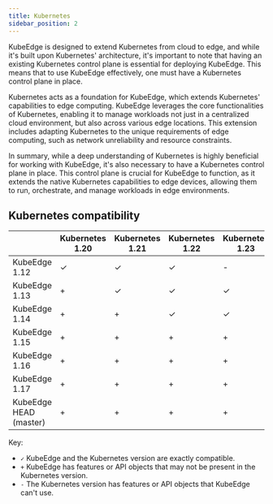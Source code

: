 ```yaml
---
title: Kubernetes
sidebar_position: 2
---
```


KubeEdge is designed to extend Kubernetes from cloud to edge, and while it's built upon Kubernetes' architecture, it's important to note that having an existing Kubernetes control plane is essential for deploying KubeEdge. This means that to use KubeEdge effectively, one must have a Kubernetes control plane in place.

Kubernetes acts as a foundation for KubeEdge, which extends Kubernetes' capabilities to edge computing. KubeEdge leverages the core functionalities of Kubernetes, enabling it to manage workloads not just in a centralized cloud environment, but also across various edge locations. This extension includes adapting Kubernetes to the unique requirements of edge computing, such as network unreliability and resource constraints.

In summary, while a deep understanding of Kubernetes is highly beneficial for working with KubeEdge, it's also necessary to have a Kubernetes control plane in place. This control plane is crucial for KubeEdge to function, as it extends the native Kubernetes capabilities to edge devices, allowing them to run, orchestrate, and manage workloads in edge environments.

## Kubernetes compatibility

|                        | Kubernetes 1.20 | Kubernetes 1.21 | Kubernetes 1.22 | Kubernetes 1.23 | Kubernetes 1.24 | Kubernetes 1.25 | Kubernetes 1.26 | Kubernetes 1.27 | Kubernetes 1.28 | Kubernetes 1.29 |
|------------------------| --------------- | --------------- | --------------- | --------------- |-----------------| --------------- |-----------------| --------------- | --------------- | --------------- |
| KubeEdge 1.12          | ✓               | ✓               | ✓               | -               | -               | -               | -               | -               | -               | -               |
| KubeEdge 1.13          | +               | ✓               | ✓               | ✓               | -               | -               | -               | -               | -               | -               |
| KubeEdge 1.14          | +               | +               | ✓               | ✓               | ✓               | -               | -               | -               | -               | -               |
| KubeEdge 1.15          | +               | +               | +               | +               | ✓               | ✓               | ✓               | -               | -               | -               |
| KubeEdge 1.16          | +               | +               | +               | +               | +               | ✓               | ✓               | ✓               | -               | -               |
| KubeEdge 1.17          | +               | +               | +               | +               | +               | +               | ✓               | ✓               | ✓               | -               |
| KubeEdge HEAD (master) | +               | +               | +               | +               | +               | +               | +               | ✓               | ✓               | ✓               |

Key:
* `✓` KubeEdge and the Kubernetes version are exactly compatible.
* `+` KubeEdge has features or API objects that may not be present in the Kubernetes version.
* `-` The Kubernetes version has features or API objects that KubeEdge can't use.